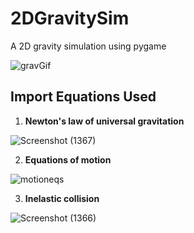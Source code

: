 # 2DGravitySim
A 2D gravity simulation using pygame

![gravGif](https://user-images.githubusercontent.com/72180759/147899952-cfc68ded-066c-4cf1-aecb-4442ba3ee18f.gif)

## Import Equations Used
1. **Newton's law of universal gravitation**

![Screenshot (1367)](https://user-images.githubusercontent.com/72180759/148466514-8bffb374-c407-443a-94ac-a02c840643f0.png)

2. **Equations of motion**

![motioneqs](https://user-images.githubusercontent.com/72180759/148466758-abda634e-4a2d-48e1-8dd4-ab1a4abbd278.png)

3. **Inelastic collision**

![Screenshot (1366)](https://user-images.githubusercontent.com/72180759/148466668-7df1f2e8-9e25-43fa-ba0d-8fae3edf9808.png)

